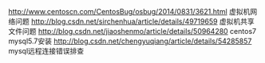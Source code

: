 http://www.centoscn.com/CentosBug/osbug/2014/0831/3621.html 虚拟机网络问题
http://blog.csdn.net/sirchenhua/article/details/49719659 虚拟机共享文件问题
http://blog.csdn.net/jiaoshenmo/article/details/50964280 centos7 mysql5.7安装
http://blog.csdn.net/chengyuqiang/article/details/54285857 mysql远程连接错误排查
